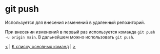 # git push

Используется для внесения изменений в удаленный репозиторий.

При внесении изменений в первый раз используется команда `git push -u origin main`. В дальнейшем можно использовать `git push`.

[<](git_remote_add_origin.md) | [К списку основных команд](general_operations.md) | [>](git_pull.md)